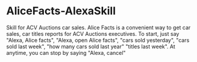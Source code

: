 # AliceFacts-AlexaSkill
Skill for ACV Auctions car sales.  Alice Facts is a convenient way to get car sales, car titles reports for ACV Auctions executives.  To start, just say "Alexa, Alice facts", "Alexa, open Alice facts", "cars sold yesterday", "cars sold last week", "how many cars sold last year" "titles last week".  At anytime, you can stop by saying "Alexa, cancel"
